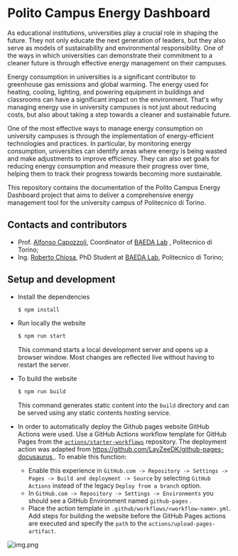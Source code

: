 # Polito Campus Energy Dashboard

As educational institutions, universities play a crucial role in shaping the future. They not only educate the next
generation of leaders, but they also serve as models of sustainability and environmental responsibility. One of the ways
in which universities can demonstrate their commitment to a cleaner future is through effective energy management on
their campuses.

Energy consumption in universities is a significant contributor to greenhouse gas emissions and global warming. The
energy used for heating, cooling, lighting, and powering equipment in buildings and classrooms can have a significant
impact on the environment. That's why managing energy use in university campuses is not just about reducing costs, but
also about taking a step towards a cleaner and sustainable future.

One of the most effective ways to manage energy consumption on university campuses is through the implementation of
energy-efficient technologies and practices. In particular, by monitoring energy
consumption, universities can identify areas where energy is being wasted and make adjustments to improve efficiency.
They can also set goals for reducing energy consumption and measure their progress over time, helping them to track
their progress towards becoming more sustainable.

This repository contains the documentation of the Polito Campus Energy Dashboard project that aims to deliver a
comprehensive energy management tool for the university campus of Politecnico di Torino.

## Contacts and contributors

* Prof. [Alfonso Capozzoli](mailto:alfonso.capozzoli@polito.it), Coordinator of [BAEDA Lab](http://www.baeda.polito.it/)
  , Politecnico di Torino;
* Ing. [Roberto Chiosa](mailto:roberto.chiosa@polito.it), PhD Student at [BAEDA Lab](http://www.baeda.polito.it/),
  Politecnico di Torino;

## Setup and development

* Install the dependencies
  ```bash
  $ npm install
  ```

* Run locally the website
  ```bash
  $ npm run start
  ```
  This command starts a local development server and opens up a browser window. Most changes are reflected live without
  having to restart the server.

* To build the website
  ```bash
  $ npm run build
  ```
  This command generates static content into the `build` directory and can be served using any static contents hosting
  service.
* In order to automatically deploy the Github pages website GitHub Actions were used. Use a GitHub Actions workflow
  template for GitHub Pages from
  the [`actions/starter-workflows`](https://github.com/actions/starter-workflows) repository. The deployment action was
  adapted
  from [https://github.com/LayZeeDK/github-pages-docusaurus ](https://github.com/LayZeeDK/github-pages-docusaurus). To
  enable this function:
    * Enable this experience in `GitHub.com -> Repository -> Settings -> Pages -> Build and deployment -> Source` by
      selecting `GitHub Actions` instead of the legacy `Deploy from a branch` option.
    * In `GitHub.com -> Repository -> Settings -> Environments` you should see a GitHub Environment named `github-pages`
      .
    * Place the action template in `.github/workflows/<workflow-name>.yml`. Add steps for building the website before
      the GitHub Pages actions are executed and specify the `path` to the `actions/upload-pages-artifact`.


![img.png](/static/img/substations.png)